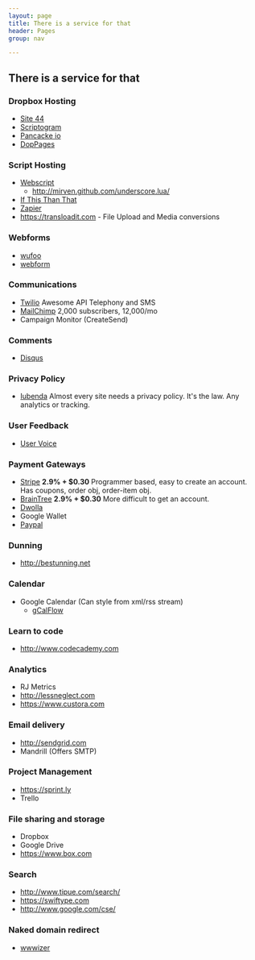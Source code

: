 ```yaml
---
layout: page
title: There is a service for that
header: Pages
group: nav

---
```

## There is a service for that


### Dropbox Hosting

* [Site 44](http://www.site44.com)
* [Scriptogram](http://scriptogr.am)
* [Pancacke io](http://pancake.io)
* [DopPages](http://droppages.com)

### Script Hosting

* [Webscript](https://www.webscript.io)
  * http://mirven.github.com/underscore.lua/
* [If This Than That](https://ifttt.com)
* [Zapier](https://zapier.com)
* https://transloadit.com - File Upload and Media conversions

### Webforms

* [wufoo](http://www.wufoo.com)
* [webform](https://webform.com)

### Communications

* [Twilio](http://www.twilio.com) Awesome API Telephony and SMS
* [MailChimp](http://mailchimp.com) 2,000 subscribers, 12,000/mo
* Campaign Monitor (CreateSend)

### Comments

* [Disqus](http://disqus.com)

### Privacy Policy

* [Iubenda](https://www.iubenda.com) Almost every site needs a privacy policy. It's the law. Any analytics or tracking.

### User Feedback

* [User Voice](http://www.uservoice.com)

### Payment Gateways

* [Stripe](https://stripe.com* ) **2.9% + $0.30** Programmer based, easy to create an account. Has coupons, order obj, order-item obj.
* [BrainTree](https://www.braintreepayments.com) **2.9% + $0.30** More difficult to get an account.
* [Dwolla](https://www.dwolla.com)
* Google Wallet
* [Paypal](https://www.paypal.com)

### Dunning

* http://bestunning.net

### Calendar

* Google Calendar (Can style from xml/rss stream)
  * [gCalFlow](http://sugi.github.com/jquery-gcal-flow)

### Learn to code

* http://www.codecademy.com

### Analytics

* RJ Metrics
* http://lessneglect.com
* https://www.custora.com

### Email delivery

* http://sendgrid.com
* Mandrill (Offers SMTP)

### Project Management

* https://sprint.ly
* Trello

### File sharing and storage
* Dropbox
* Google Drive
* https://www.box.com

### Search
* http://www.tipue.com/search/
* https://swiftype.com
* http://www.google.com/cse/

### Naked domain redirect
* [wwwizer](http://wwwizer.com/naked-domain-redirect)

